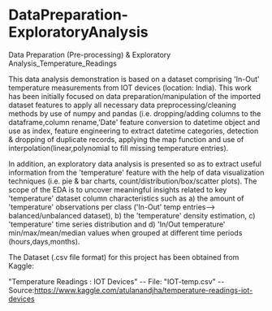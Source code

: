# DataPreparation-ExploratoryAnalysis
Data Preparation (Pre-processing) &amp; Exploratory Analysis_Temperature_Readings

This data analysis demonstration is based on a dataset comprising 'In-Out' temperature measurements from IOT devices (location: India). This work has been initially focused on data preparation/manipulation of the imported dataset features to apply all necessary data preprocessing/cleaning methods by use of numpy and pandas (i.e. dropping/adding columns to the dataframe,column rename,'Date' feature conversion to datetime object and use as index, feature engineering to extract datetime categories, detection & dropping of duplicate records, applying the map function and use of interpolation(linear,polynomial to fill missing temperature entries).

In addition, an exploratory data analysis is presented so as to extract useful information from the 'temperature' feature with the help of data visualization techniques (i.e. pie & bar charts, count/distribution/box/scatter plots). The scope of the EDA is to uncover meaningful insights related to key 'temperature' dataset column characteristics such as a) the amount of 'temperature' observations per class ('In-Out' temp entries--> balanced/unbalanced dataset), b) the 'temperature' density estimation, c) 'temperature' time series distribution and d) 'In/Out temperature' min/max/mean/median values when grouped at different time periods (hours,days,months).

The Dataset (.csv file format) for this project has been obtained from Kaggle:

"Temperature Readings : IOT Devices" -- File: "IOT-temp.csv" -- Source:https://www.kaggle.com/atulanandjha/temperature-readings-iot-devices
